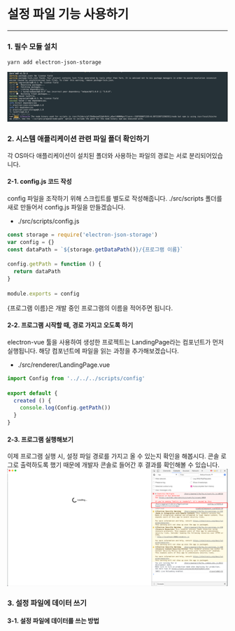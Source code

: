 설정 파일 기능 사용하기
============   
* * *   

### 1. 필수 모듈 설치
``` bash
yarn add electron-json-storage
```
![ex_screenshot](./assets//yarn-add-json-storage.png)

### 2. 시스템 애플리케이션 관련 파일 폴더 확인하기
각 OS마다 애플리케이션이 설치된 폴더와 사용하는 파일의 경로는 서로 분리되어있습니다. 
#### 2-1. config.js 코드 작성
config 파일을 조작하기 위해 스크립트를 별도로 작성해줍니다. ./src/scripts 폴더를 새로 만들어서 config.js 파일을 만들겠습니다.
- ./src/scripts/config.js
``` javascript
const storage = require('electron-json-storage')
var config = {}
const dataPath = `${storage.getDataPath()}/{프로그램 이름}`

config.getPath = function () {
  return dataPath
}

module.exports = config
```
{프로그램 이름}은 개발 중인 프로그램의 이름을 적어주면 됩니다.
#### 2-2. 프로그램 시작할 때, 경로 가지고 오도록 하기
electron-vue 툴을 사용하여 생성한 프로젝트는 LandingPage라는 컴포넌트가 먼저 실행됩니다. 해당 컴포넌트에 파일을 읽는 과정을 추가해보겠습니다.
- ./src/renderer/LandingPage.vue
``` javascript
import Config from '../../../scripts/config'

export default {
  created () {
    console.log(Config.getPath())
  }
}
```
#### 2-3. 프로그램 실행해보기
이제 프로그램 실행 시, 설정 파일 경로를 가지고 올 수 있는지 확인을 해봅시다. 콘솔 로그로 출력하도록 했기 때문에 개발자 콘솔로 들어간 후 결과를 확인해볼 수 있습니다.
![ex_screenshot](./assets//electron-json-config-path.png)

### 3. 설정 파일에 데이터 쓰기
#### 3-1. 설정 파일에 데이터를 쓰는 방법
